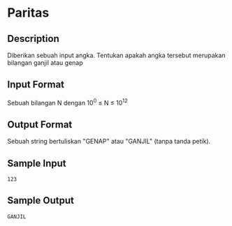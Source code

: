 # Paritas

## Description
Diberikan sebuah input angka. Tentukan apakah angka tersebut merupakan bilangan ganjil atau genap

## Input Format
Sebuah bilangan N dengan 10<sup>0</sup> ≤ N ≤ 10<sup>12</sup>

## Output Format
Sebuah string bertuliskan "GENAP" atau "GANJIL" (tanpa tanda petik).

## Sample Input
```
123
```

## Sample Output
```
GANJIL
```